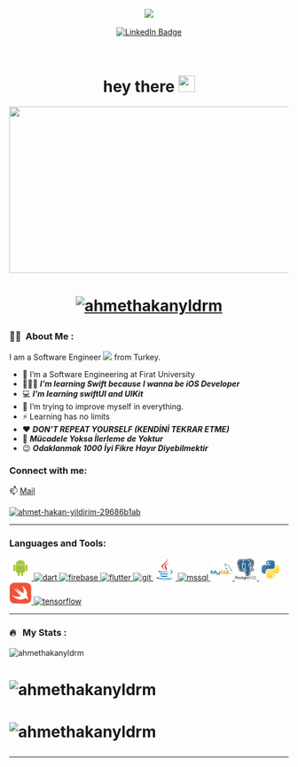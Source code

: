 
<p align="center"><img src="https://media.giphy.com/media/M9gbBd9nbDrOTu1Mqx/giphy.gif" width="100"/></p>
<p align="center">
<a href="https://www.linkedin.com/in/ahmet-hakan-yildirim-29686b1ab/"><img src="https://img.shields.io/badge/LinkedIn-blue?style=for-the-badge&logo=linkedin&logoColor=white" alt="LinkedIn Badge"></a>
</p>

<p align="center"><img src="https://komarev.com/ghpvc/?username=ahmethakanyldrm&style=flat-square&color=blue" alt=""></p>

<h1 align="center">hey there <img src="https://media.giphy.com/media/hvRJCLFzcasrR4ia7z/giphy.gif" width="30px" height="30px"></h1>

<p align="center"><img src="https://media.giphy.com/media/dWesBcTLavkZuG35MI/giphy.gif" width="600" height="300"  /></p>

<h1> <h1/>
<p align="center"> <a href="https://github.com/ryo-ma/github-profile-trophy"><img src="https://github-profile-trophy.vercel.app/?username=ahmethakanyldrm" alt="ahmethakanyldrm" /></a> </p>

### 👨‍💻 &nbsp;About Me :

I am a Software Engineer <img src="https://media.giphy.com/media/WUlplcMpOCEmTGBtBW/giphy.gif" width="30"> from Turkey.

- 🔭 I’m  a Software Engineering at Firat University 
- 👨🏼‍💻 ***I'm learning Swift because I wanna be iOS Developer***
- 💻 ***I'm learning swiftUI and UIKit*** 
- 🌱 I’m trying to improve myself in everything.
- ⚡  Learning has no limits
- ❤️  ***DON'T REPEAT YOURSELF (KENDİNİ TEKRAR ETME)***
- 💪 ***Mücadele Yoksa İlerleme de Yoktur***
- 😉 ***Odaklanmak 1000 İyi Fikre Hayır Diyebilmektir***


<h3 align="left">Connect with me:</h3>
<p align="left">
   📫 <a href="ahakan.yildirim336@gmail.com">Mail</a> </p>
   
<a href="https://linkedin.com/in/ahmet-hakan-yildirim-29686b1ab" target="blank"><img align="center" src="https://raw.githubusercontent.com/rahuldkjain/github-profile-readme-generator/master/src/images/icons/Social/linked-in-alt.svg" alt="ahmet-hakan-yildirim-29686b1ab" height="30" width="40" /></a>
   
</p>

---

<h3 align="left">Languages and Tools:</h3>
<p align="left">
 <a href="https://developer.android.com" target="_blank" rel="noreferrer"> <img src="https://raw.githubusercontent.com/devicons/devicon/master/icons/android/android-original-wordmark.svg" alt="android" width="40" height="40"/> </a> 
<a href="https://dart.dev" target="_blank" rel="noreferrer"> <img src="https://www.vectorlogo.zone/logos/dartlang/dartlang-icon.svg" alt="dart" width="40" height="40"/> </a>
 <a href="https://firebase.google.com/" target="_blank" rel="noreferrer"> <img src="https://www.vectorlogo.zone/logos/firebase/firebase-icon.svg" alt="firebase" width="40" height="40"/> </a> 
 <a href="https://flutter.dev" target="_blank" rel="noreferrer"> <img src="https://www.vectorlogo.zone/logos/flutterio/flutterio-icon.svg" alt="flutter" width="40" height="40"/> </a> 
 <a href="https://git-scm.com/" target="_blank" rel="noreferrer"> <img src="https://www.vectorlogo.zone/logos/git-scm/git-scm-icon.svg" alt="git" width="40" height="40"/> </a>
 <a href="https://www.java.com" target="_blank" rel="noreferrer"> <img src="https://raw.githubusercontent.com/devicons/devicon/master/icons/java/java-original.svg" alt="java" width="40" height="40"/> </a> 
<a href="https://www.microsoft.com/en-us/sql-server" target="_blank" rel="noreferrer"> <img src="https://www.svgrepo.com/show/303229/microsoft-sql-server-logo.svg" alt="mssql" width="40" height="40"/> </a> 
  <a href="https://www.mysql.com/" target="_blank" rel="noreferrer"> <img src="https://raw.githubusercontent.com/devicons/devicon/master/icons/mysql/mysql-original-wordmark.svg" alt="mysql" width="40" height="40"/> </a> 
   <a href="https://www.postgresql.org" target="_blank" rel="noreferrer"> <img src="https://raw.githubusercontent.com/devicons/devicon/master/icons/postgresql/postgresql-original-wordmark.svg" alt="postgresql" width="40" height="40"/> </a> 
   <a href="https://www.python.org" target="_blank" rel="noreferrer"> <img src="https://raw.githubusercontent.com/devicons/devicon/master/icons/python/python-original.svg" alt="python" width="40" height="40"/> </a> 
   <a href="https://developer.apple.com/swift/" target="_blank" rel="noreferrer"> <img src="https://raw.githubusercontent.com/devicons/devicon/master/icons/swift/swift-original.svg" alt="swift" width="40" height="40"/> </a>
   <a href="https://www.tensorflow.org" target="_blank" rel="noreferrer"> <img src="https://www.vectorlogo.zone/logos/tensorflow/tensorflow-icon.svg" alt="tensorflow" width="40" height="40"/> </a> </p>

---

### 🔥 &nbsp; My Stats :
<p><img align="center" src="https://github-readme-stats.vercel.app/api/top-langs?username=ahmethakanyldrm&show_icons=true&locale=en&layout=compact" alt="ahmethakanyldrm" /></p>
<h1> <h1/>

<p><img align="center" src="https://github-readme-stats.vercel.app/api?username=ahmethakanyldrm&show_icons=true&locale=en" alt="ahmethakanyldrm" /></p>
<h1> <h1/>
<p><img align="center" src="https://github-readme-streak-stats.herokuapp.com/?user=ahmethakanyldrm&" alt="ahmethakanyldrm" /></p>

---
 



   










